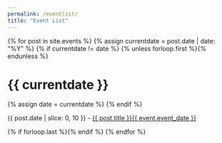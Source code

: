 ```yaml
---
permalink: /eventlist/
title: "Event List"
---
```


<div id="dates3">
{% for post in site.events %}
  {% assign currentdate = post.date | date: "%Y" %}
  {% if currentdate != date %}
    {% unless forloop.first %}{% endunless %}
    <h1 id="y{{post.date | date: "%Y"}}">{{ currentdate }}</h1>
    {% assign date = currentdate %}
  {% endif %}
    <p>{{ post.date | slice: 0, 10 }} - <a href="/HPC-SIG/{{ post.url }}">{{ post.title }}{{ event.event_date }}</a></p>
  {% if forloop.last %}{% endif %}
{% endfor %}
</div>  
